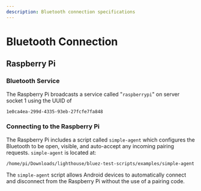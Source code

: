 ```yaml
---
description: Bluetooth connection specifications
---
```


# Bluetooth Connection

## Raspberry Pi

### Bluetooth Service

The Raspberry Pi broadcasts a service called "`raspberrypi`" on server socket 1 using the UUID of 

```text
1e0ca4ea-299d-4335-93eb-27fcfe7fa848
```

### Connecting to the Raspberry Pi

The Raspberry Pi includes a script called `simple-agent` which configures the Bluetooth to be open, visible, and auto-accept any incoming pairing requests.  `simple-agent` is located at:

```text
/home/pi/Downloads/lighthouse/bluez-test-scripts/examples/simple-agent
```

The `simple-agent` script allows Android devices to automatically connect and disconnect from the Raspberry Pi without the use of a pairing code. 





